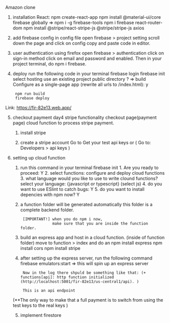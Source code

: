 Amazon clone

1. installation
	React: npm create-react-app
	npm install @material-ui/core
	firebase globally => 
		npm i -g firebase-tools
		npm i firebase 
	react-router-dom
	npm install @stripe/react-stripe-js @stripe/stripe-js
	axios

2. add firebase config in config file
	open firebase > project setting 
	scroll down the page and click on config 
	copy and paste code in editor.

3. user authentication using firefox
	open firebase > authentication
	click on sign-in method
	click on email and password and enabled. 
	Then in your project terminal, do npm i firebase. 

4. deploy
	run the following code in your terminal
		firebase login
		firebase init
			select 
				hosting
				use an existing project
				public directory ? => build
				Configure as a single-page app (rewrite all urls to /index.html): y
				
		npm run build
		firebase deploy

Link: https://fir-82e13.web.app/
		
5. checkout payment
	day4
		stripe functionality
		checkout page(payment page)
		cloud function to process stripe payment. 

	1) install stripe 

	2) create a stripe account
		Go to Get your test api keys or (
											Go to:
											Developers > api keys
										)

6. setting up cloud function 
	1. run this command in your terminal
		firebase init
			1. Are you ready to proceed: Y
			2. select functions: configure and deploy cloud functions
			3. what language would you like to use to write clound functions? 
				select your language: {javascript or typescript}
				(select js)
			4. do you want to use ESlint to catch bugs: Y
			5. do you want to install depencies with npm now? Y

	2. a function folder will be generated automatically
			this folder is a complete backend folder. 

			[IMPORTANT!] when you do npm i now, 
						 make sure that you are inside the function folder. 

	3. build an express app and host in a cloud function. (inside of function folder)
	   move to function > index
	   and do an 
			npm install express
			npm install cors
			npm install stripe

	4. after setting up the express server, run the following command
			firebase emulators:start => this will spin up an express server

			Now in the log there shpuld be something like that: (+  functions[api]: http function initialized (http://localhost:5001/fir-82e13/us-central1/api). )

			This is an api endpoint
	
	(**The only way to make that a full payment is to switch from using the test keys to the real keys )
		
	5. implement firestore


